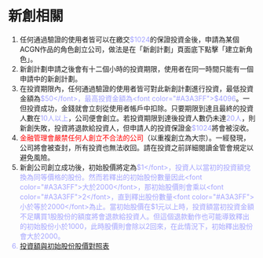 # 新創相關
1. 任何通過驗證的使用者皆可以在繳交<font color="#A3A3FF">$1024</font>的保證投資金後，申請為某個ACGN作品的角色創立公司，做法是在「新創計劃」頁面底下點擊「建立新角色」。
1. 新創計劃申請之後會有十二個小時的投資期限，使用者在同一時間只能有一個申請中的新創計劃。
1. 在投資期限內，任何通過驗證的使用者皆可對此新創計劃進行投資，最低投資金額為<font color="#A3A3FF">$50</font>，最高投資金額為<font color="#A3A3FF">$4096</font>。一但投資成功，金錢就會立刻從使用者帳戶中扣除。只要期限到達且最終的投資人數在<font color="#A3A3FF">10人以上</font>，公司便會創立。若投資期限到達後投資人數仍未達<font color="#A3A3FF">20人</font>，則新創失敗，投資將退款給投資人，但申請人的投資保證金<font color="#A3A3FF">$1024</font>將會被沒收。
1. <font color="red">金融管理會嚴禁任何人創立不合法的公司</font>（以重複創立為大宗）。一經發現，公司將會被查封，所有投資也無法收回。請在投資之前詳細閱讀金管會規定以避免風險。
1. 新創公司創立成功後，初始股價將定為<font color="#A3A3FF">$1</font>，投資人以當初的投資額兌換為同等價格的股份。然而若釋出的初始股份數量因此<font color="#A3A3FF">大於2000</font>，那初始股價則會乘以<font color="#A3A3FF">2</font>，直到釋出股份數量<font color="#A3A3FF">小於等於2000</font>為止。當初始股價在$1元以上時，投資額當初投資金額不足購買1股股份的額度將會退款給投資人。但這個退款動作也可能導致釋出的初始股份小於1000，此時股價則會除以2回來，在此情況下，初始釋出股份會大於2000。
1. [投資額與初始股份股價對照表](https://acgn-stock.com/foundation_stocks.png)